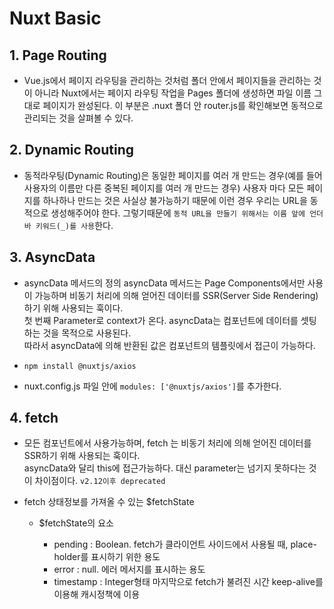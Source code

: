# Nuxt Basic

## 1. Page Routing

- Vue.js에서 페이지 라우팅을 관리하는 것처럼 폴더 안에서 페이지들을 관리하는 것이 아니라 Nuxt에서는 페이지 라우팅 작업을 Pages 폴더에 생성하면 파일 이름 그대로 페이지가 완성된다. 이 부분은 .nuxt 폴더 안 router.js를 확인해보면 동적으로 관리되는 것을 살펴볼 수 있다.

## 2. Dynamic Routing

- 동적라우팅(Dynamic Routing)은 동일한 페이지를 여러 개 만드는 경우(예를 들어 사용자의 이름만 다른 중복된 페이지를 여러 개 만드는 경우) 사용자 마다 모든 페이지를 하나하나 만드는 것은 사실상 불가능하기 때문에 이런 경우 우리는 URL을 동적으로 생성해주어야 한다. 그렇기때문에 `동적 URL을 만들기 위해서는 이름 앞에 언더바 키워드(_)를 사용`한다.

## 3. AsyncData

- asyncData 메서드의 정의
  asyncData 메서드는 Page Components에서만 사용이 가능하며 비동기 처리에 의해 얻어진 데이터를 SSR(Server Side Rendering)하기 위해 사용되는 훅이다. <br />
  첫 번째 Parameter로 context가 온다. asyncData는 컴포넌트에 데이터를 셋팅하는 것을 목적으로 사용된다. <br />
  따라서 asyncData에 의해 반환된 값은 컴포넌트의 템플릿에서 접근이 가능하다.

- `npm install @nuxtjs/axios`
- nuxt.config.js 파일 안에 `modules: ['@nuxtjs/axios']`를 추가한다.

## 4. fetch

- 모든 컴포넌트에서 사용가능하며, fetch 는 비동기 처리에 의해 얻어진 데이터를 SSR하기 위해 사용되는 훅이다. <br />
  asyncData와 달리 this에 접근가능하다. 대신 parameter는 넘기지 못하다는 것이 차이점이다.
  `v2.12이후 deprecated`
- fetch 상태정보를 가져올 수 있는 $fetchState

  - $fetchState의 요소

    - pending : Boolean. fetch가 클라이언트 사이드에서 사용될 때, place-holder를 표시하기 위한 용도
    - error : null. 에러 메서지를 표시하는 용도
    - timestamp : Integer형태 마지막으로 fetch가 불려진 시간 keep-alive를 이용해 캐시정책에 이용
